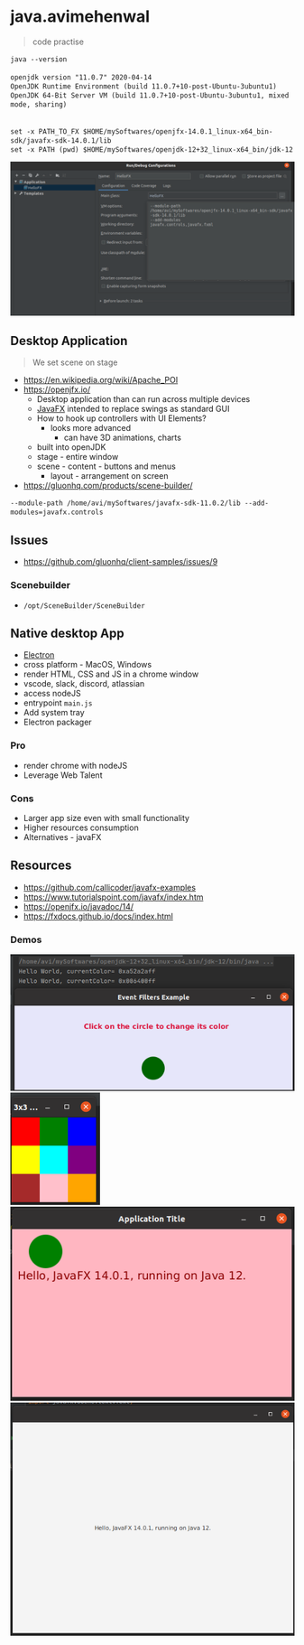 # java.avimehenwal

> code practise

```
java --version

openjdk version "11.0.7" 2020-04-14
OpenJDK Runtime Environment (build 11.0.7+10-post-Ubuntu-3ubuntu1)
OpenJDK 64-Bit Server VM (build 11.0.7+10-post-Ubuntu-3ubuntu1, mixed mode, sharing)


set -x PATH_TO_FX $HOME/mySoftwares/openjfx-14.0.1_linux-x64_bin-sdk/javafx-sdk-14.0.1/lib
set -x PATH (pwd) $HOME/mySoftwares/openjdk-12+32_linux-x64_bin/jdk-12

```

![IntelliJ Run Configuration](intellij.png)

## Desktop Application

> We set scene on stage

* https://en.wikipedia.org/wiki/Apache_POI
* https://openjfx.io/
  * Desktop application than can run across multiple devices
  * [JavaFX](https://en.wikipedia.org/wiki/JavaFX) intended to replace swings as standard GUI
  * How to hook up controllers with UI Elements?
    * looks more advanced
      * can have 3D animations, charts
  * built into openJDK
  * stage - entire window
  * scene - content - buttons and menus
    * layout - arrangement on screen
* https://gluonhq.com/products/scene-builder/

```
--module-path /home/avi/mySoftwares/javafx-sdk-11.0.2/lib --add-modules=javafx.controls
```

## Issues

* https://github.com/gluonhq/client-samples/issues/9


### Scenebuilder

* `/opt/SceneBuilder/SceneBuilder`


## Native desktop App

* [Electron](https://youtu.be/m3OjWNFREJo)
* cross platform - MacOS, Windows
* render HTML, CSS and JS in a chrome window
* vscode, slack, discord, atlassian
* access nodeJS
* entrypoint `main.js`
* Add system tray
* Electron packager


### Pro

* render chrome with nodeJS
* Leverage Web Talent

### Cons

* Larger app size even with small functionality
* Higher resources consumption
* Alternatives - javaFX

## Resources

* https://github.com/callicoder/javafx-examples
* https://www.tutorialspoint.com/javafx/index.htm
* https://openjfx.io/javadoc/14/
* https://fxdocs.github.io/docs/index.html


### Demos

![demo1](demo/eventListner.png)
![demo2](demo/tileLayout.png)
![demo3](demo/title.png)
![demo4](demo/hello-world.png)